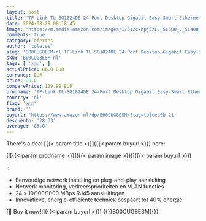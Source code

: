 ```yaml
---
layout: post
title: 'TP-Link TL-SG1024DE 24-Port Desktop Gigabit Easy-Smart Ethernet Switch  Steel Case  13 Inch Rack-Mount   Black'
date: 2024-08-29 08:18:45
image: 'https://m.media-amazon.com/images/I/312cxnpjJzL._SL500_._SL400_.jpg'
comments: true
category: ofertas
author: 'tole.es'
slug: 'B00CUG8ESM-nl TP-Link TL-SG1024DE 24-Port Desktop Gigabit Easy-Smart...'
sku: 'B00CUG8ESM-nl'
tags: [ '🇳🇱', ]
actualPrice: 86.0 EUR
currency: EUR
price: 86.0
comparePrice: 119.99 EUR
prodname: 'TP-Link TL-SG1024DE 24-Port Desktop Gigabit Easy-Smart Ethernet Switch  Steel Case  13 Inch Rack-Mount   Black'
country: 'nl'
flag: '🇳🇱'
brand: ''
buyurl: 'https://www.amazon.nl/dp/B00CUG8ESM/?tag=tolees0b-21'
descuento: '28.33'
average: '83.0'
---
```


There's a deal [{{< param title >}}]({{< param buyurl >}})  here:

[![{{< param prodname >}}]({{< param image >}})]({{< param buyurl >}})

ℹ️:

- Eenvoudige netwerk instelling en plug-and-play aansluiting
- Netwerk monitoring, verkeersprioriteiten en VLAN functies
- 24 x 10/100/1000 MBps RJ45 aansluitingen
- Innovatieve, energie-efficiënte techniek bespaart tot 40% energie

[🛒 Buy it now!!]({{< param buyurl >}})
{{<world>}}B00CUG8ESM{{</world>}}
